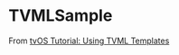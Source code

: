 # TVMLSample

From [tvOS Tutorial: Using TVML Templates](https://www.raywenderlich.com/372-tvos-tutorial-using-tvml-templates)
